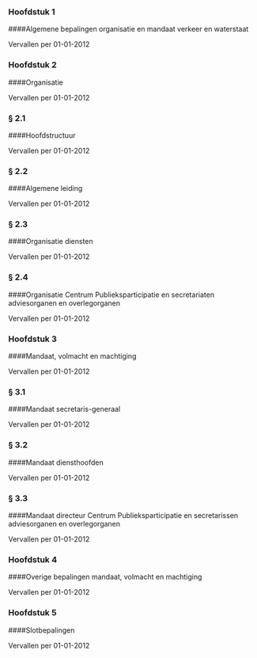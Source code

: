 <meta http-equiv='Content-Type' content='text/html; charset=utf-8' />

### Hoofdstuk  1  

####Algemene bepalingen organisatie en mandaat verkeer en waterstaat

Vervallen per 01-01-2012 

### Hoofdstuk  2  

####Organisatie

Vervallen per 01-01-2012 

### §  2.1  

####Hoofdstructuur

Vervallen per 01-01-2012 

### §  2.2  

####Algemene leiding

Vervallen per 01-01-2012 

### §  2.3  

####Organisatie diensten

Vervallen per 01-01-2012 

### §  2.4  

####Organisatie Centrum Publieksparticipatie en secretariaten adviesorganen en overlegorganen

Vervallen per 01-01-2012 

### Hoofdstuk  3  

####Mandaat, volmacht en machtiging

Vervallen per 01-01-2012 

### §  3.1  

####Mandaat secretaris-generaal

Vervallen per 01-01-2012 

### §  3.2  

####Mandaat diensthoofden

Vervallen per 01-01-2012 

### §  3.3  

####Mandaat directeur Centrum Publieksparticipatie en secretarissen adviesorganen en overlegorganen

Vervallen per 01-01-2012 

### Hoofdstuk  4  

####Overige bepalingen mandaat, volmacht en machtiging

Vervallen per 01-01-2012 

### Hoofdstuk  5  

####Slotbepalingen

Vervallen per 01-01-2012 

